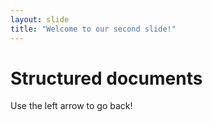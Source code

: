 ```yaml
---
layout: slide
title: "Welcome to our second slide!"
---
```

# Structured documents
Use the left arrow to go back!
